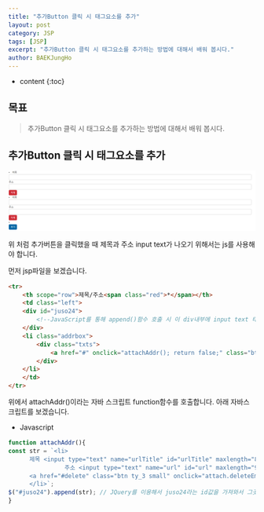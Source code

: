 ```yaml
---
title: "추가Button 클릭 시 태그요소를 추가"
layout: post
category: JSP
tags: [JSP]
excerpt: "추가Button 클릭 시 태그요소를 추가하는 방법에 대해서 배워 봅시다."
author: BAEKJungHo
---
```


* content
{:toc}

## 목표

  > 추가Button 클릭 시 태그요소를 추가하는 방법에 대해서 배워 봅시다.

## 추가Button 클릭 시 태그요소를 추가

  ![cm1](/images/posts/201908/cm1.jpg)

  위 처럼 추가버튼을 클릭했을 때 제목과 주소 input text가 나오기 위해서는 js를 사용해야 합니다.

  먼저 jsp파일을 보겠습니다.

  ```html
  <tr>
      <th scope="row">제목/주소<span class="red">*</span></th>
      <td class="left">
      <div id="juso24">
          <!--JavaScript를 통해 append()함수 호출 시 이 div내부에 input text 태그가 삽입됨 -->
      </div>
      <li class="addrbox">
          <div class="txts">
              <a href="#" onclick="attachAddr(); return false;" class="btn ty_2 small">추가</a>
          </div>
      </li>
      </td>
  </tr>
  ```

  위에서 attachAddr()이라는 자바 스크립트 function함수를 호출합니다. 아래 자바스크립트를 보겠습니다.

  - Javascript

  ```javascript
function attachAddr(){
  const str = `<li>
        제목 <input type="text" name="urlTitle" id="urlTitle" maxlength="80" />
                  주소 <input type="text" name="url" id="url" maxlength="900" />
        <a href="#delete" class="btn ty_3 small" onclick="attach.deleteEmpty(this);">삭제</a>
        </li>`;
  $("#juso24").append(str); // JQuery를 이용해서 juso24라는 id값을 가져와서 그곳에 append 시킨다.
}
  ```
